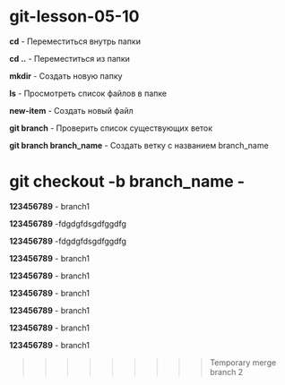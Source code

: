 # git-lesson-05-10

**cd** - Переместиться внутрь папки

**cd ..** - Переместиться из папки

**mkdir** - Создать новую папку

**ls** - Просмотреть список файлов в папке

**new-item** - Создать новый файл

**git branch** - Проверить список существующих веток

**git branch branch_name** - Создать ветку с названием branch_name

**git checkout -b branch_name** - 
=========
**123456789** - branch1

**123456789** -fdgdgfdsgdfggdfg

**123456789** -fdgdgfdsgdfggdfg

**123456789** - branch1

**123456789** - branch1

**123456789** - branch1

**123456789** - branch1

**123456789** - branch1

**123456789** - branch1

>>>>>>>>> Temporary merge branch 2
